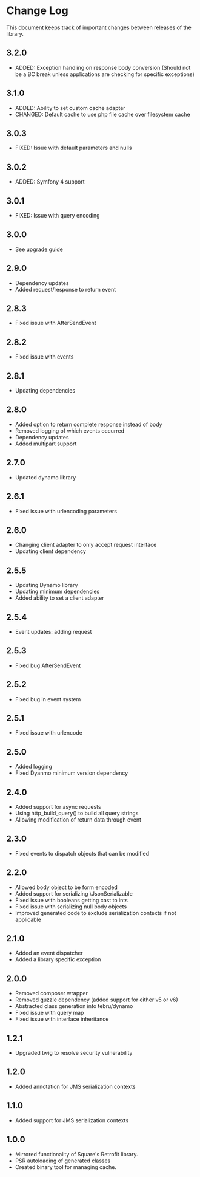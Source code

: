 Change Log
==========

This document keeps track of important changes between releases of the library.

3.2.0
-----

* ADDED: Exception handling on response body conversion (Should not be a
BC break unless applications are checking for specific exceptions)

3.1.0
-----

* ADDED: Ability to set custom cache adapter
* CHANGED: Default cache to use php file cache over filesystem cache

3.0.3
-----

* FIXED: Issue with default parameters and nulls

3.0.2
-----

* ADDED: Symfony 4 support

3.0.1
-----

* FIXED: Issue with query encoding

3.0.0
-----

* See [upgrade guide](docs/upgrade_2_3.md)

2.9.0
-----

* Dependency updates
* Added request/response to return event


2.8.3
-----

* Fixed issue with AfterSendEvent

2.8.2
-----

* Fixed issue with events

2.8.1
-----

* Updating dependencies


2.8.0
-----

* Added option to return complete response instead of body
* Removed logging of which events occurred
* Dependency updates
* Added multipart support

2.7.0
-----

* Updated dynamo library

2.6.1
-----

* Fixed issue with urlencoding parameters

2.6.0
-----

* Changing client adapter to only accept request interface
* Updating client dependency

2.5.5
-----

* Updating Dynamo library
* Updating minimum dependencies
* Added ability to set a client adapter

2.5.4
-----

* Event updates: adding request

2.5.3
-----

* Fixed bug AfterSendEvent

2.5.2
-----

* Fixed bug in event system

2.5.1
-----

* Fixed issue with urlencode

2.5.0
-----

* Added logging
* Fixed Dyanmo minimum version dependency

2.4.0
-----

* Added support for async requests
* Using http_build_query() to build all query strings
* Allowing modification of return data through event

2.3.0
-----

* Fixed events to dispatch objects that can be modified

2.2.0
-----

* Allowed body object to be form encoded
* Added support for serializing \JsonSerializable
* Fixed issue with booleans getting cast to ints
* Fixed issue with serializing null body objects
* Improved generated code to exclude serialization contexts if not applicable

2.1.0
-----

* Added an event dispatcher
* Added a library specific exception

2.0.0
-----

* Removed composer wrapper
* Removed guzzle dependency (added support for either v5 or v6)
* Abstracted class generation into tebru/dynamo
* Fixed issue with query map
* Fixed issue with interface inheritance 

1.2.1
-----

* Upgraded twig to resolve security vulnerability

1.2.0
-----

* Added annotation for JMS serialization contexts


1.1.0
-----

* Added support for JMS serialization contexts

1.0.0
-----

* Mirrored functionality of Square's Retrofit library.
* PSR autoloading of generated classes
* Created binary tool for managing cache.
